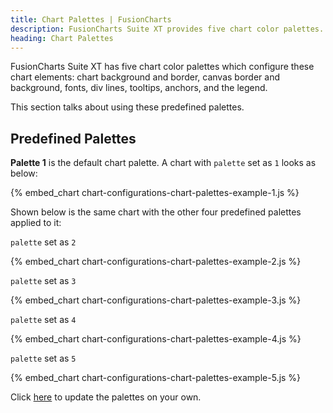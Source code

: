 ```yaml
---
title: Chart Palettes | FusionCharts
description: FusionCharts Suite XT provides five chart color palettes. Palette theme configures colors of these chart elements.
heading: Chart Palettes
---
```


FusionCharts Suite XT has five chart color palettes which configure these chart elements: chart background and border, canvas border and background, fonts, div lines, tooltips, anchors, and the legend.

This section talks about using these predefined palettes.

## Predefined Palettes

**Palette 1** is the default chart palette. A chart with `palette` set as `1` looks as below:

{% embed_chart chart-configurations-chart-palettes-example-1.js %}

Shown below is the same chart with the other four predefined palettes applied to it:

`palette` set as `2`

{% embed_chart chart-configurations-chart-palettes-example-2.js %}

`palette` set as `3`

{% embed_chart chart-configurations-chart-palettes-example-3.js %}

`palette` set as `4`

{% embed_chart chart-configurations-chart-palettes-example-4.js %}

`palette` set as `5`

{% embed_chart chart-configurations-chart-palettes-example-5.js %}

Click [here](http://jsfiddle.net/fusioncharts/umb4jjwp/) to update the palettes on your own.